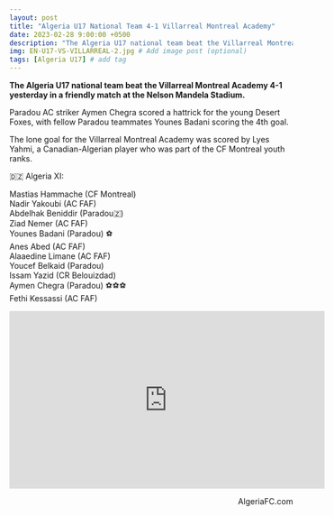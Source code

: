 ```yaml
---
layout: post
title: "Algeria U17 National Team 4-1 Villarreal Montreal Academy"
date: 2023-02-28 9:00:00 +0500
description: "The Algeria U17 national team beat the Villarreal Montreal Academy 4-1" # Add post description (optional)
img: EN-U17-VS-VILLARREAL-2.jpg # Add image post (optional)
tags: [Algeria U17] # add tag
---
```

**The Algeria U17 national team beat the Villarreal Montreal Academy 4-1 yesterday in a friendly match at the Nelson Mandela Stadium.**

Paradou AC striker Aymen Chegra scored a hattrick for the young Desert Foxes, with fellow Paradou teammates Younes Badani scoring the 4th goal. 

The lone goal for the Villarreal Montreal Academy was scored by Lyes Yahmi, a Canadian-Algerian player who was part of the CF Montreal youth ranks.

🇩🇿 Algeria XI: 

Mastias Hammache (CF Montreal)</br>
Nadir Yakoubi (AC FAF)</br>
Abdelhak Beniddir (Paradou🇿)</br>
Ziad Nemer (AC FAF)</br>
Younes Badani (Paradou) ⚽️</br>
Anes Abed (AC FAF)</br>
Alaaedine Limane (AC FAF)</br>
Youcef Belkaid (Paradou)</br>
Issam Yazid (CR Belouizdad)</br>
Aymen Chegra (Paradou) ⚽️⚽️⚽️</br>
Fethi Kessassi (AC FAF)</br>

<iframe width="560" height="315" src="https://www.youtube.com/embed/JcV4vwMsHMk" title="YouTube video player" frameborder="0" allow="accelerometer; autoplay; clipboard-write; encrypted-media; gyroscope; picture-in-picture; web-share" allowfullscreen></iframe>

<p style="text-align:right">AlgeriaFC.com</p>
